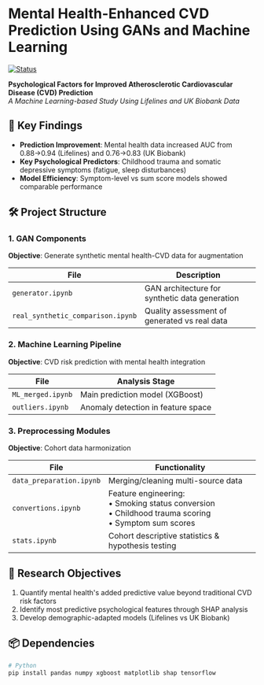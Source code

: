 # Mental Health-Enhanced CVD Prediction Using GANs and Machine Learning

[![Status](https://img.shields.io/badge/Status-Work%20in%20Progress-orange)]()

**Psychological Factors for Improved Atherosclerotic Cardiovascular Disease (CVD) Prediction**  
*A Machine Learning-based Study Using Lifelines and UK Biobank Data*

## 📌 Key Findings 
- **Prediction Improvement**: Mental health data increased AUC from 0.88→0.94 (Lifelines) and 0.76→0.83 (UK Biobank)
- **Key Psychological Predictors**: Childhood trauma and somatic depressive symptoms (fatigue, sleep disturbances)
- **Model Efficiency**: Symptom-level vs sum score models showed comparable performance

## 🛠️ Project Structure

### 1. GAN Components
**Objective**: Generate synthetic mental health-CVD data for augmentation

| File | Description |
|------|-------------|
| `generator.ipynb` | GAN architecture for synthetic data generation |
| `real_synthetic_comparison.ipynb` | Quality assessment of generated vs real data |

### 2. Machine Learning Pipeline
**Objective**: CVD risk prediction with mental health integration

| File | Analysis Stage |
|------|---------------|
| `ML_merged.ipynb` | Main prediction model (XGBoost) |
| `outliers.ipynb` | Anomaly detection in feature space |

### 3. Preprocessing Modules
**Objective**: Cohort data harmonization

| File | Functionality |
|------|--------------|
| `data_preparation.ipynb` | Merging/cleaning multi-source data |
| `convertions.ipynb` | Feature engineering:<br>• Smoking status conversion<br>• Childhood trauma scoring<br>• Symptom sum scores |
| `stats.ipynb` | Cohort descriptive statistics & hypothesis testing |

## 🎯 Research Objectives
1. Quantify mental health's added predictive value beyond traditional CVD risk factors
2. Identify most predictive psychological features through SHAP analysis
3. Develop demographic-adapted models (Lifelines vs UK Biobank)

## 📦 Dependencies
```bash
# Python
pip install pandas numpy xgboost matplotlib shap tensorflow
